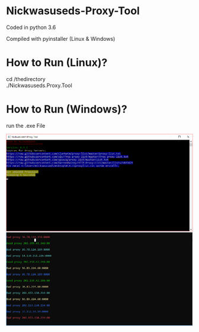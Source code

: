 # Nickwasuseds-Proxy-Tool

Coded in python 3.6

Compiled with pyinstaller (Linux & Windows)

# How to Run (Linux)?

cd /thedirectory <br>
./Nickwasuseds.Proxy.Tool

# How to Run (Windows)?

run the .exe File

![The Program](https://raw.githubusercontent.com/Nickwasused/Nickwasuseds-Proxy-Tool/master/Nickwasused.Proxy.Tool.0.9.5.png) 
![The Program](https://raw.githubusercontent.com/Nickwasused/Nickwasuseds-Proxy-Tool/1.0.0/Nickwasuseds.Proxy.Tool.1.0.0.png) 
